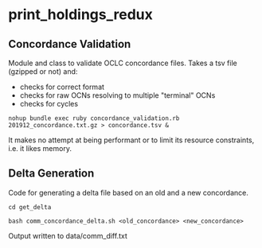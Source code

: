 # print_holdings_redux


## Concordance Validation

Module and class to validate OCLC concordance files. 
Takes a tsv file (gzipped or not) and:
  * checks for correct format
  * checks for raw OCNs resolving to multiple "terminal" OCNs
  * checks for cycles

`nohup bundle exec ruby concordance_validation.rb 201912_concordance.txt.gz > concordance.tsv &`

It makes no attempt at being performant or to limit its resource constraints, i.e. it likes memory.

## Delta Generation

Code for generating a delta file based on an old and a new concordance.

`cd get_delta`

`bash comm_concordance_delta.sh <old_concordance> <new_concordance>`

Output written to data/comm_diff.txt
